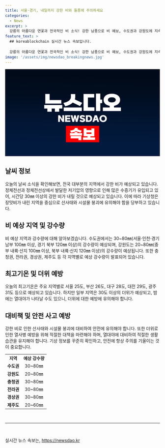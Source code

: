```yaml
---
title: 서울·경기, 내일까지 강한 비와 돌풍에 주의하세요
categories:
  - News
excerpt: >
  강릉의 아름다운 연꽃과 전국적인 비 소식! 강한 남풍으로 비 예보, 수도권과 강원도에 지속될 전망. 3일까지의 예상 강수량과 최고기온을 확인해보세요.
feature_text: >
  ## koreablockchain 실시간 뉴스 속보입니다.

  강릉의 아름다운 연꽃과 전국적인 비 소식! 강한 남풍으로 비 예보, 수도권과 강원도에 지속될 전망. 3일까지의 예상 강수량과 최고기온을 확인해보세요.
image: '/assets/img/newsdao_breakingnews.jpg'
---
```


<p><img src="/assets/img/newsdao_breakingnews.jpg" alt="koreablockchain 속보" /></p>

<h2 data-ke-size="size26">날씨 정보</h2>

<p data-ke-size="size16">오늘의 날씨 소식을 확인해보면, 전국 대부분의 지역에서 강한 비가 예상되고 있습니다. 정체전선과 정체전선상에서 발달한 저기압의 영향으로 인해 많은 수증기가 유입되고 있어, 시간당 30㎜ 이상의 강한 비가 내릴 것으로 예상되고 있습니다. 이에 따라 기상청은 장맛비가 내린 지역을 중심으로 산사태와 시설물 붕괴에 유의해야 함을 당부하고 있습니다.</p>

<h2 data-ke-size="size26">비 예상 지역 및 강수량</h2>

<p data-ke-size="size16">비 예상 지역과 강수량에 대해 알아보겠습니다. 수도권에서는 30~80㎜(서울·인천·경기 남부 100㎜ 이상, 경기 북부 120㎜ 이상)의 강수량이 예상되며, 강원도는 20~80㎜(중부 내륙·산지 100㎜ 이상, 북부 내륙·산지 120㎜ 이상)의 강수량이 예상됩니다. 또한 충청권, 전라권, 경상권, 제주도 등 각 지역별로 예상 강수량이 발표되어 있습니다.</p>

<h2 data-ke-size="size26">최고기온 및 더위 예방</h2>

<p data-ke-size="size16">오늘의 최고기온은 주요 지역별로 서울 25도, 부산 26도, 대구 28도, 대전 29도, 광주 31도 등으로 예상되고 있습니다. 하지만 일부 지역은 30도 이상의 더위가 예상되고, 밤에는 열대야가 나타날 수도 있으니, 더위에 대한 예방에 유의해야 합니다.</p>

<h2 data-ke-size="size26">대비책 및 안전 사고 예방</h2>

<p data-ke-size="size16">강한 비로 인한 산사태와 시설물 붕괴에 대비하여 안전에 유의해야 합니다. 또한 더위로 인한 열사병 예방을 위해 적절한 대책을 마련해야 하며, 열대야에 대비하여 적절한 생활습관을 유지해야 합니다. 기상 정보를 꾸준히 확인하고, 안전에 항상 주의를 기울이는 것이 중요합니다.</p>

<table>
    <tbody>
        <tr>
            <td style="text-align: center; height: 17px;"><b>지역</b></td>
            <td style="text-align: center; height: 17px;"><b>예상 강수량</b></td>
        </tr>
        <tr>
            <td style="text-align: center; height: 17px;"><b>수도권</b></td>
            <td style="text-align: center; height: 17px;">30~80㎜</td>
        </tr>
        <tr>
            <td style="text-align: center; height: 17px;"><b>강원도</b></td>
            <td style="text-align: center; height: 17px;">20~80㎜</td>
        </tr>
        <tr>
            <td style="text-align: center; height: 17px;"><b>충청권</b></td>
            <td style="text-align: center; height: 17px;">30~80㎜</td>
        </tr>
        <tr>
            <td style="text-align: center; height: 17px;"><b>전라권</b></td>
            <td style="text-align: center; height: 17px;">30~80㎜</td>
        </tr>
        <tr>
            <td style="text-align: center; height: 17px;"><b>경상권</b></td>
            <td style="text-align: center; height: 17px;">30~80㎜</td>
        </tr>
        <tr>
            <td style="text-align: center; height: 17px;"><b>제주도</b></td>
            <td style="text-align: center; height: 17px;">20~60㎜</td>
        </tr>
    </tbody>
</table>

<p data-ke-size="size16">&nbsp;</p>

<hr>

<p data-ke-size="size16">&nbsp;</p>
실시간 뉴스 속보는, <a href="https://newsdao.kr" rel="dofollow">https://newsdao.kr</a>


